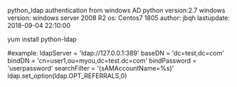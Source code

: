 python_ldap
authentication from windows AD
python version:2.7
windows version: windows server 2008 R2 
os: Centos7 1805
author: jbqh
lastupdate: 2018-09-04 22:10:00

yum install python-ldap

#example:
ldapServer = 'ldap://127.0.0.1:389'
baseDN = 'dc=test,dc=com'
bindDN = 'cn=user1,ou=myou,dc=test.dc=com'
bindPassword = 'userpassword'
searchFilter = '(sAMAccountName=%s)'
ldap.set_option(ldap.OPT_REFERRALS,0)

